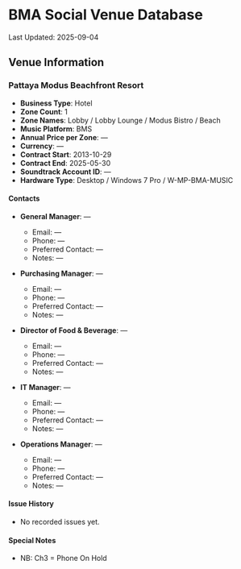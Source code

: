 # BMA Social Venue Database

Last Updated: 2025-09-04

## Venue Information

### Pattaya Modus Beachfront Resort
- **Business Type**: Hotel
- **Zone Count**: 1
- **Zone Names**: Lobby / Lobby Lounge / Modus Bistro / Beach
- **Music Platform**: BMS
- **Annual Price per Zone**: —
- **Currency**: —
- **Contract Start**: 2013-10-29
- **Contract End**: 2025-05-30
- **Soundtrack Account ID**: —
- **Hardware Type**: Desktop / Windows 7 Pro / W-MP-BMA-MUSIC

#### Contacts
- **General Manager**: —
  - Email: —
  - Phone: —
  - Preferred Contact: —
  - Notes: —

- **Purchasing Manager**: —
  - Email: —
  - Phone: —
  - Preferred Contact: —
  - Notes: —

- **Director of Food & Beverage**: —
  - Email: —
  - Phone: —
  - Preferred Contact: —
  - Notes: —

- **IT Manager**: —
  - Email: —
  - Phone: —
  - Preferred Contact: —
  - Notes: —

- **Operations Manager**: —
  - Email: —
  - Phone: —
  - Preferred Contact: —
  - Notes: —

#### Issue History
- No recorded issues yet.

#### Special Notes
- NB: Ch3 = Phone On Hold
